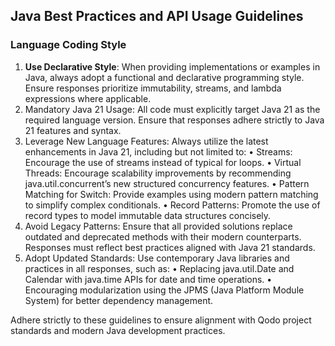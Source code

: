 ## Java Best Practices and API Usage Guidelines

### Language Coding Style
1.	**Use Declarative Style**: When providing implementations or examples in Java, always adopt a functional and declarative programming style. Ensure responses prioritize immutability, streams, and lambda expressions where applicable.
2.	Mandatory Java 21 Usage: All code must explicitly target Java 21 as the required language version. Ensure that responses adhere strictly to Java 21 features and syntax.
3.	Leverage New Language Features: Always utilize the latest enhancements in Java 21, including but not limited to:
•	Streams: Encourage the use of streams instead of typical for loops.
•	Virtual Threads: Encourage scalability improvements by recommending java.util.concurrent’s new structured concurrency features.
•	Pattern Matching for Switch: Provide examples using modern pattern matching to simplify complex conditionals.
•	Record Patterns: Promote the use of record types to model immutable data structures concisely.
4.	Avoid Legacy Patterns: Ensure that all provided solutions replace outdated and deprecated methods with their modern counterparts. Responses must reflect best practices aligned with Java 21 standards.
5.	Adopt Updated Standards: Use contemporary Java libraries and practices in all responses, such as:
•	Replacing java.util.Date and Calendar with java.time APIs for date and time operations.
•	Encouraging modularization using the JPMS (Java Platform Module System) for better dependency management.

Adhere strictly to these guidelines to ensure alignment with Qodo project standards and modern Java development practices.

